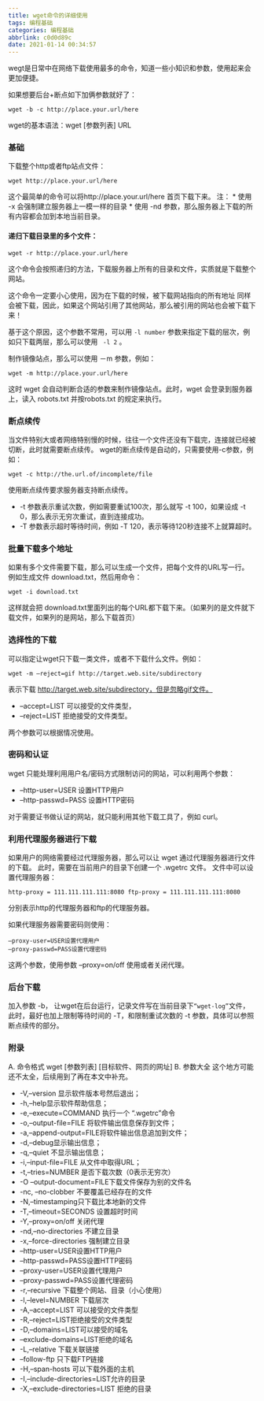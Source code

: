 ```yaml
---
title: wget命令的详细使用
tags: 编程基础
categories: 编程基础
abbrlink: c0d0d89c
date: 2021-01-14 00:34:57
---
```


wegt是日常中在网络下载使用最多的命令，知道一些小知识和参数，使用起来会更加便捷。


如果想要后台+断点如下加俩参数就好了：

```
wget -b -c http://place.your.url/here
```

wget的基本语法：wget [参数列表] URL

### 基础

下载整个http或者ftp站点文件：
```
wget http://place.your.url/here
```

这个最简单的命令可以将http://place.your.url/here 首页下载下来。
注： 
    * 使用 -x 会强制建立服务器上一模一样的目录
    * 使用 -nd 参数，那么服务器上下载的所有内容都会加到本地当前目录。

#### 递归下载目录里的多个文件：

```
wget -r http://place.your.url/here
```

这个命令会按照递归的方法，下载服务器上所有的目录和文件，实质就是下载整个网站。

这个命令一定要小心使用，因为在下载的时候，被下载网站指向的所有地址 同样会被下载，因此，如果这个网站引用了其他网站，那么被引用的网站也会被下载下来！

基于这个原因，这个参数不常用，可以用 ` -l number ` 参数来指定下载的层次，例如只下载两层，那么可以使用 ` -l 2` 。

制作镜像站点，那么可以使用 －m 参数，例如：
```
wget -m http://place.your.url/here
```
这时 wget 会自动判断合适的参数来制作镜像站点。此时，wget 会登录到服务器上，读入 robots.txt 并按robots.txt 的规定来执行。

### 断点续传

当文件特别大或者网络特别慢的时候，往往一个文件还没有下载完，连接就已经被切断，此时就需要断点续传。
wget的断点续传是自动的，只需要使用-c参数，例如：

```
wget -c http://the.url.of/incomplete/file
```

使用断点续传要求服务器支持断点续传。
* -t 参数表示重试次数，例如需要重试100次，那么就写 -t 100，如果设成 -t 0，那么表示无穷次重试，直到连接成功。
* -T 参数表示超时等待时间，例如 -T 120，表示等待120秒连接不上就算超时。


### 批量下载多个地址


如果有多个文件需要下载，那么可以生成一个文件，把每个文件的URL写一行。
例如生成文件 download.txt，然后用命令：
```
wget -i download.txt
```

这样就会把 download.txt里面列出的每个URL都下载下来。（如果列的是文件就下载文件，如果列的是网站，那么下载首页）

### 选择性的下载


可以指定让wget只下载一类文件，或者不下载什么文件。例如：
```
wget -m –reject=gif http://target.web.site/subdirectory
```

表示下载 http://target.web.site/subdirectory，但是忽略gif文件。

* –accept=LIST 可以接受的文件类型，
* –reject=LIST 拒绝接受的文件类型。

两个参数可以根据情况使用。

### 密码和认证

wget 只能处理利用用户名/密码方式限制访问的网站，可以利用两个参数：
* –http-user=USER 设置HTTP用户
* –http-passwd=PASS 设置HTTP密码

对于需要证书做认证的网站，就只能利用其他下载工具了，例如 curl。


### 利用代理服务器进行下载


如果用户的网络需要经过代理服务器，那么可以让 wget 通过代理服务器进行文件的下载。
此时，需要在当前用户的目录下创建一个 .wgetrc 文件。
文件中可以设置代理服务器：
```
http-proxy = 111.111.111.111:8080 ftp-proxy = 111.111.111.111:8080
```
分别表示http的代理服务器和ftp的代理服务器。


如果代理服务器需要密码则使用：
```
–proxy-user=USER设置代理用户 
–proxy-passwd=PASS设置代理密码
```
这两个参数，使用参数 –proxy=on/off 使用或者关闭代理。

### 后台下载


加入参数 -b， 让wget在后台运行，记录文件写在当前目录下`“wget-log”`文件，此时，最好也加上限制等待时间的 -T，和限制重试次数的 -t 参数，具体可以参照断点续传的部分。


### 附录

A. 命令格式
wget [参数列表] [目标软件、网页的网址]
B. 参数大全
这个地方可能还不太全，后续用到了再在本文中补充。
* -V,–version 显示软件版本号然后退出；
* -h,–help显示软件帮助信息；
* -e,–execute=COMMAND 执行一个 “.wgetrc”命令
 
* -o,–output-file=FILE 将软件输出信息保存到文件；
* -a,–append-output=FILE将软件输出信息追加到文件；
* -d,–debug显示输出信息；
* -q,–quiet 不显示输出信息；
* -i,–input-file=FILE 从文件中取得URL；
 
* -t,–tries=NUMBER 是否下载次数（0表示无穷次）
* -O –output-document=FILE下载文件保存为别的文件名
* -nc, –no-clobber 不要覆盖已经存在的文件
* -N,–timestamping只下载比本地新的文件
* -T,–timeout=SECONDS 设置超时时间
* -Y,–proxy=on/off 关闭代理
 
* -nd,–no-directories 不建立目录
* -x,–force-directories 强制建立目录
 
* –http-user=USER设置HTTP用户
* –http-passwd=PASS设置HTTP密码
* –proxy-user=USER设置代理用户
* –proxy-passwd=PASS设置代理密码
 
* -r,–recursive 下载整个网站、目录（小心使用）
* -l,–level=NUMBER 下载层次
 
* -A,–accept=LIST 可以接受的文件类型
* -R,–reject=LIST拒绝接受的文件类型
* -D,–domains=LIST可以接受的域名
* –exclude-domains=LIST拒绝的域名
* -L,–relative 下载关联链接
* –follow-ftp 只下载FTP链接
* -H,–span-hosts 可以下载外面的主机
* -I,–include-directories=LIST允许的目录
* -X,–exclude-directories=LIST 拒绝的目录

